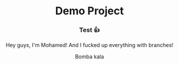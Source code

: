 <div align="center">

# Demo Project

### Test :+1:

Hey guys, I'm Mohamed! And I fucked up everything with branches!

Bomba kala
</div>
